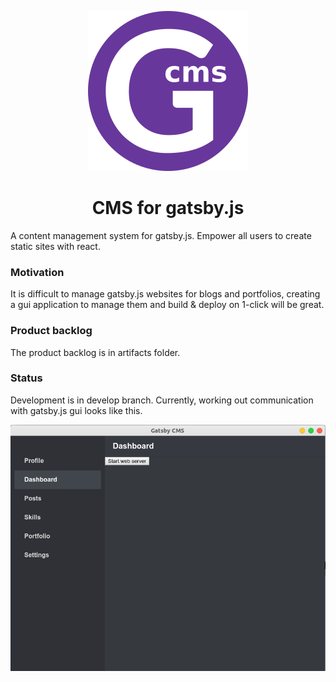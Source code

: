 <p align="center">
    <img src="./public/assets/icons/icon@16.png" />
</p>
<h1 align="center">
    CMS for gatsby.js
</h1>
A content management system for gatsby.js. Empower all users to create static sites with react.

### Motivation
It is difficult to manage gatsby.js websites for blogs and portfolios, creating a gui application to manage them and build & deploy on 1-click will be great. 

### Product backlog
The product backlog is in artifacts folder. 

### Status
Development is in develop branch. Currently, working out communication with gatsby.js gui looks like this.

<p align="center">
    <img src="./gatsby-cms-beta.png" />
</p>